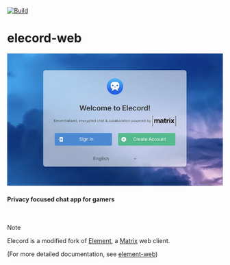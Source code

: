[![Build](https://github.com/elecordapp/elecord-web/actions/workflows/build.yml/badge.svg)](https://github.com/elecordapp/elecord-web/actions/workflows/build.yml)

# elecord-web

<img src="https://github.com/elecordapp/elecord-web/raw/master/banner.webp">

#### Privacy focused chat app for gamers

<br>

> [!NOTE]
> Elecord is a modified fork of [Element](https://element.io/), a [Matrix](https://matrix.org/) web client.
> 
> (For more detailed documentation, see [element-web](https://github.com/element-hq/element-web))
